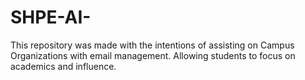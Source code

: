 # SHPE-AI-
This repository was made with the intentions of assisting on Campus Organizations with email management. Allowing students to focus on academics and influence.
